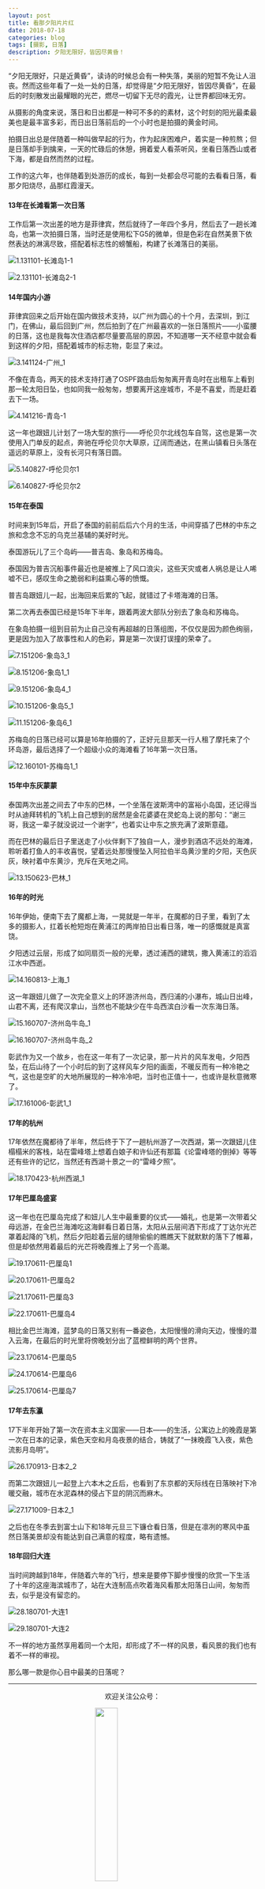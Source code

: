```yaml
---
layout: post
title: 看那夕阳片片红
date: 2018-07-18
categories: blog
tags: [摄影, 日落]
description: 夕阳无限好，皆因尽黄昏！
---
```


<style>
img{
  display:block;
  margin:0
  auto;
}
</style>

<meta name="referrer" content="never">

“夕阳无限好，只是近黄昏”，读诗的时候总会有一种失落，美丽的短暂不免让人沮丧。然而这些年看了一处一处的日落，却觉得是“夕阳无限好，皆因尽黄昏”，在最后的时刻散发出最耀眼的光芒，燃尽一切留下无尽的霞光，让世界都回味无穷。

从摄影的角度来说，落日和日出都是一种可不多的的素材，这个时刻的阳光最柔最美也是最丰富多彩，而日出日落前后的一个小时也是拍摄的黄金时间。

拍摄日出总是伴随着一种叫做早起的行为，作为起床困难户，着实是一种煎熬；但是日落却手到擒来，一天的忙碌后的休憩，拥着爱人看茶听风，坐看日落西山或者下海，都是自然而然的过程。

工作的这六年，也伴随着到处游历的成长，每到一处都会尽可能的去看看日落，看那夕阳烧尽，品那红霞漫天。

#### 13年在长滩看第一次日落
工作后第一次出差的地方是菲律宾，然后就待了一年四个多月，然后去了一趟长滩岛，也第一次拍摄日落，当时还是使用松下G5的微单，但是色彩在自然美景下依然表达的淋漓尽致，搭配着标志性的螃蟹船，构建了长滩落日的美丽。

![1.131101-长滩岛1-1][1]

![2.131101-长滩岛2-1][2]

#### 14年国内小游
菲律宾回来之后开始在国内做技术支持，以广州为圆心的十个月，去深圳，到江门，在佛山，最后回到广州，然后拍到了在广州最喜欢的一张日落照片——小蛮腰的日落，这也是我每次住酒店都尽量要高层的原因，不知道哪一天不经意中就会看到这样的夕阳，搭配着城市的标志物，彰显了来过。

![3.141124-广州_1][3]

不像在青岛，两天的技术支持打通了OSPF路由后匆匆离开青岛时在出租车上看到那一轮太阳日坠，也如同我一般匆匆，想要离开这座城市，不是不喜爱，而是赶着去下一场。

![4.141216-青岛-1][4]

这一年也跟妞儿计划了一场大型的旅行——呼伦贝尔北线包车自驾，这也是第一次使用入门单反的起点，奔驰在呼伦贝尔大草原，辽阔而通达，在黑山镇看日头落在遥远的草原上，没有长河只有落日圆。

![5.140827-呼伦贝尔1][5]

![6.140827-呼伦贝尔2][6]

#### 15年在泰国
时间来到15年后，开启了泰国的前前后后六个月的生活，中间穿插了巴林的中东之旅和念念不忘的乌克兰基辅的美好时光。

泰国游玩儿了三个岛屿——普吉岛、象岛和苏梅岛。

泰国因为普吉沉船事件最近也是被推上了风口浪尖，这些天灾或者人祸总是让人唏嘘不已，感叹生命之脆弱和利益熏心等的愤慨。

普吉岛跟妞儿一起，出海回来后累的飞起，就错过了卡塔海滩的日落。

第二次再去泰国已经是15年下半年，跟着两波大部队分别去了象岛和苏梅岛。

在象岛拍摄一组到目前为止自己没有再超越的日落组图，不仅仅是因为颜色绚丽，更是因为加入了故事性和人的色彩，算是第一次误打误撞的荣幸了。

![7.151206-象岛3_1][7]

![8.151206-象岛1_1][8]

![9.151206-象岛4_1][9]

![10.151206-象岛5_1][10]

![11.151206-象岛6_1][11]

苏梅岛的日落已经可以算是16年拍摄的了，正好元旦那天一行人租了摩托来了个环岛游，最后选择了一个超级小众的海滩看了16年第一次日落。

![12.160101-苏梅岛1_1][12]

#### 15年中东灰蒙蒙
泰国两次出差之间去了中东的巴林，一个坐落在波斯湾中的富裕小岛国，还记得当时从迪拜转机的飞机上自己想到的居然是金花婆婆在灵蛇岛上说的那句：“谢三哥，我这一辈子就没说过一个谢字”，也着实让中东之旅充满了波斯意蕴。

而在巴林的最后日子里送走了小伙伴剩下了独自一人，漫步到酒店不远处的海滩，聆听着打鱼人的丰收喜悦，望着远处那慢慢坠入阿拉伯半岛黄沙里的夕阳，天色灰灰，映衬着中东黄沙，充斥在天地之间。

![13.150623-巴林_1][13]

#### 16年的时光
16年伊始，便南下去了魔都上海，一晃就是一年半，在魔都的日子里，看到了太多的摄影人，扛着长枪短炮在黄浦江的两岸拍日出看日落，唯一的感慨就是真富饶。

夕阳透过云层，形成了如同扇页一般的光晕，透过浦西的建筑，撒入黄浦江的滔滔江水中西逝。

![14.160813-上海_1][14]

这一年跟妞儿做了一次完全意义上的环游济州岛，西归浦的小瀑布，城山日出峰，山君不离，还有爬汉拿山，当然也不能缺少在牛岛西滨白沙看一次东海日落。

![15.160707-济州岛牛岛_1][15]

![16.160707-济州岛牛岛_2][16]

彰武作为又一个故乡，也在这一年有了一次记录，那一片片的风车发电，夕阳西坠，在后山待了一个小时后的到了这样风车夕阳的画面，不暖反而有一种冷艳之气，这也是空旷的大地所展现的一种冷冷吧，当时也正值十一，也或许是秋意微寒了。

![17.161006-彰武1_1][17]

#### 17年的杭州
17年依然在魔都待了半年，然后终于下了一趟杭州游了一次西湖，第一次跟妞儿住榻榻米的客栈，站在雷峰塔上想着白娘子和许仙还有那篇《论雷峰塔的倒掉》等等还有些许的记忆，当然还有西湖十景之一的“雷峰夕照”。

![18.170423-杭州西湖_1][18]

#### 17年巴厘岛盛宴

这一年也在巴厘岛完成了和妞儿人生中最重要的仪式——婚礼，也是第一次带着父母远游，在金巴兰海滩吃这海鲜看日着日落，太阳从云层间洒下形成了丁达尔光芒罩着起降的飞机，然后夕阳趁着云层的缝隙偷偷的瞧瞧天下就默默的落下了帷幕，但是却依然用着最后的光芒将晚霞推上了另一个高潮。

![19.170611-巴厘岛1][19]

![20.170611-巴厘岛2][20]

![21.170611-巴厘岛3][21]

![22.170611-巴厘岛4][22]

相比金巴兰海滩，蓝梦岛的日落又别有一番姿色，太阳慢慢的滑向天边，慢慢的潜入云海，在最后的时光里将傍晚划分出了蓝橙鲜明的两个世界。

![23.170614-巴厘岛5][23]

![24.170614-巴厘岛6][24]

![25.170614-巴厘岛7][25]

#### 17年去东瀛

17下半年开始了第一次在资本主义国家——日本——的生活，公寓边上的晚霞是第一次在日本的记录，紫色天空和月岛夜景的结合，铸就了“一抹晚霞飞入夜，紫色流影月岛明”。

![26.170913-日本2_2][26]

而第二次跟妞儿一起登上六本木之丘后，也看到了东京都的天际线在日落映衬下冷暖交融，城市在水泥森林的侵占下显的阴沉而麻木。

![27.171009-日本2_1][27]

之后也在冬季去到富士山下和18年元旦三下镰仓看日落，但是在凛冽的寒风中虽然日落美景却没有能达到自己满意的程度，略有遗憾。

#### 18年回归大连

当时间跨越到18年，伴随着六年的飞行，想来是要停下脚步慢慢的欣赏一下生活了十年的这座海滨城市了，站在大连制高点吹着海风看那太阳落日山间，匆匆而去，似乎是没有留恋的。

![28.180701-大连1][28]

![29.180701-大连2][29]

不一样的地方虽然享用着同一个太阳，却形成了不一样的风景，看风景的我们也有着不一样的审视。

那么哪一款是你心目中最美的日落呢？

------------
<p align="center">欢迎关注公众号：</p>
<img src="https://mmbiz.qpic.cn/mmbiz_jpg/QqiaFS6NT0eD1g2UjYu4VfCGHmbhgVqOAnNnJQfN7ZhRVUCopYOsfpPtIEB95VNEqu8trAxJXzGDg01ka6z6wzQ/0?wx_fmt=jpeg" width="30%" />

<p align="center">感觉内容不错，读后有收获？欢迎小额赞助：</p>
<img src="https://mmbiz.qpic.cn/mmbiz_jpg/QqiaFS6NT0eAzA577Ce49rCLiby9EtT195GRiaqKCT6QCQ5Weia9OZD72MJz4ABlqAy1gbHepk5hHM464hCiarQRI7w/0?wx_fmt=jpeg" width="30%" />

  [1]: https://mmbiz.qpic.cn/mmbiz_jpg/QqiaFS6NT0eBdbA5pSqbeG9nyUicuY1OicnuFx6U3ZicPylvSST0mAUnNtpyHyn1PjPeicniagibBiaoic4taU8m8X1iaTicQ/0?wx_fmt=jpeg
  [2]: https://mmbiz.qpic.cn/mmbiz_jpg/QqiaFS6NT0eBdbA5pSqbeG9nyUicuY1OicnRs0Zqia61mZ2Pt8FOCRWZ06cB2ic2dyg93DmJqc8slt4reKCrJo4xh1g/0?wx_fmt=jpeg
  [3]: https://mmbiz.qpic.cn/mmbiz_jpg/QqiaFS6NT0eBdbA5pSqbeG9nyUicuY1OicnfuHdOVyfiawHGDO80icVrVtRj8jLf4U6RyiaQdSqOFkWTOwvyknIGZY0Q/0?wx_fmt=jpeg
  [4]: https://mmbiz.qpic.cn/mmbiz_jpg/QqiaFS6NT0eBdbA5pSqbeG9nyUicuY1Oicn2j4HqP1GjaVXIndibmaLTbNWqoCWVYsh8KfaG48j0c3lpic7NPmC3hkQ/0?wx_fmt=jpeg
  [5]: https://mmbiz.qpic.cn/mmbiz_jpg/QqiaFS6NT0eBdbA5pSqbeG9nyUicuY1OicnenKcb2RFRKia7XUfCT7fibIGoqK4CWWuIdaskochHia2lalbYJLujzSPQ/0?wx_fmt=jpeg
  [6]: https://mmbiz.qpic.cn/mmbiz_jpg/QqiaFS6NT0eBdbA5pSqbeG9nyUicuY1OicnS51PqYN3ibJibIlicvDXW5VJusmIIcd4ZyCGYIThT5EfmJkfBw1saAKtQ/0?wx_fmt=jpeg
  [7]: https://mmbiz.qpic.cn/mmbiz_jpg/QqiaFS6NT0eDxycibSTkA4PfAhtj9DMn6lZJIcQ5KOlqgvMJ6tZmZicodwXeK4HwGCou5WHm0UxiaC2FKC06rHbrJA/0?wx_fmt=jpeg
  [8]: https://mmbiz.qpic.cn/mmbiz_jpg/QqiaFS6NT0eDxycibSTkA4PfAhtj9DMn6lGSf5t9scfB5N3qyyExbLf9AGVGdkiaqFWbias6O83nOgLlcStYepqDLA/0?wx_fmt=jpeg
  [9]: https://mmbiz.qpic.cn/mmbiz_jpg/QqiaFS6NT0eDxycibSTkA4PfAhtj9DMn6lJYp8rabxDbbIXhC1MoCFqhuRuhBSRCzYWqFicVAWuCbSJNLo4THlUjA/0?wx_fmt=jpeg
  [10]: https://mmbiz.qpic.cn/mmbiz_jpg/QqiaFS6NT0eDxycibSTkA4PfAhtj9DMn6lYk32Sib4JPoKWLibWHesbF0V8AWxdeodiaA0P9gwqcl8ticrJX6v6QkibAA/0?wx_fmt=jpeg
  [11]: https://mmbiz.qpic.cn/mmbiz_jpg/QqiaFS6NT0eDxycibSTkA4PfAhtj9DMn6lDhJ9INUY3OOFDyl0t3u3XscAzib5uHXt40fT4VJWH5bSFFCXemof1DA/0?wx_fmt=jpeg
  [12]: https://mmbiz.qpic.cn/mmbiz_jpg/QqiaFS6NT0eDxycibSTkA4PfAhtj9DMn6lRgLxoQltxFyiaPIWC761kDYicOPz0Fa0PJqfjTfOl9pHVJCiaFlEKeIwg/0?wx_fmt=jpeg
  [13]: https://mmbiz.qpic.cn/mmbiz_jpg/QqiaFS6NT0eDxycibSTkA4PfAhtj9DMn6lqibKWCU6nUgWFnRgxfSJFNfB5gZWZIeuYroJQVChVmz7F6gWMnSqpDw/0?wx_fmt=jpeg
  [14]: https://mmbiz.qpic.cn/mmbiz_jpg/QqiaFS6NT0eDxycibSTkA4PfAhtj9DMn6lCZibOSONrCVr6rqibfj8aUHqJ1pgnpe9JiapO9r51MyV1icmB91WubyY7w/0?wx_fmt=jpeg
  [15]: https://mmbiz.qpic.cn/mmbiz_jpg/QqiaFS6NT0eDxycibSTkA4PfAhtj9DMn6licTgNribbxRoGv7zbrc0URqzicOCewGchlfOpwPqC6K0YRCyOLUNcEv9Q/0?wx_fmt=jpeg
  [16]: https://mmbiz.qpic.cn/mmbiz_jpg/QqiaFS6NT0eDxycibSTkA4PfAhtj9DMn6lrL7CPxfkFwxqNkCsbtjia9ibeWjewde20W5s9Rwx7XanVvibNTJ6EgCFA/0?wx_fmt=jpeg
  [17]: https://mmbiz.qpic.cn/mmbiz_jpg/QqiaFS6NT0eDxycibSTkA4PfAhtj9DMn6l3K0oicS6bIxsjKWhaeKNfYanOliavibYia1YTicYkROSvib2D8vEficrM7Wbg/0?wx_fmt=jpeg
  [18]: https://mmbiz.qpic.cn/mmbiz_jpg/QqiaFS6NT0eDxycibSTkA4PfAhtj9DMn6l6COfMmtT6ggpL6n7SK25Kjc8q8xnU7NV6KIeMs1dhdDSibbakX9137g/0?wx_fmt=jpeg
  [19]: https://mmbiz.qpic.cn/mmbiz_jpg/QqiaFS6NT0eDxycibSTkA4PfAhtj9DMn6l9yVL4ib3xZzed6JnVgsy4BJRSgkicrDibfnqh5A79ibHsCQHJxeL5MXLCA/0?wx_fmt=jpeg
  [20]: https://mmbiz.qpic.cn/mmbiz_jpg/QqiaFS6NT0eDxycibSTkA4PfAhtj9DMn6lgcJa7wgYUOzczwKTDibrbc6rTZ1IfggfX5Df1qIibVm14wKPsryqhc8A/0?wx_fmt=jpeg
  [21]: https://mmbiz.qpic.cn/mmbiz_jpg/QqiaFS6NT0eDxycibSTkA4PfAhtj9DMn6lBBT7OWo54LxE3GIP4uuywb3Xnvs2UemBovBwxKMOG1ibsUVzo5MJdTg/0?wx_fmt=jpeg
  [22]: https://mmbiz.qpic.cn/mmbiz_jpg/QqiaFS6NT0eDxycibSTkA4PfAhtj9DMn6lwC0X8a6kLPPcK6xzJNYKP16yydpsBE2SSDiaHBEhIyBBOqImKSDZbwQ/0?wx_fmt=jpeg
  [23]: https://mmbiz.qpic.cn/mmbiz_jpg/QqiaFS6NT0eDxycibSTkA4PfAhtj9DMn6lR0FxwYwFEicXKbQvsH3z8d4DWncW6O7ibJywsTJdZqqnjK2BwbtL902w/0?wx_fmt=jpeg
  [24]: https://mmbiz.qpic.cn/mmbiz_jpg/QqiaFS6NT0eDxycibSTkA4PfAhtj9DMn6l2jicExOWcibsJ5YerTcJ2sxqyRS71zay1t47wRkKH1BredicOibPUnBZcA/0?wx_fmt=jpeg
  [25]: https://mmbiz.qpic.cn/mmbiz_jpg/QqiaFS6NT0eDxycibSTkA4PfAhtj9DMn6lMQyQuiavuwX4Wzk7oAxo7Za50fSQo5TWuWkOVZ8tatLMyeHEgut3XicQ/0?wx_fmt=jpeg
  [26]: https://mmbiz.qpic.cn/mmbiz_jpg/QqiaFS6NT0eCgP8muwLFlfGRYFsnbjIgog1sbTIq0ZD2sm9QdCpnkp9Pd0ZUSJqeJU3Jzzglv4EV5CHibLyzGfWw/0?wx_fmt=jpeg
  [27]: https://mmbiz.qpic.cn/mmbiz_jpg/QqiaFS6NT0eCgP8muwLFlfGRYFsnbjIgoG1iakASiaV3DoqTSp9ibE3DPfrL13sm0DEqqLs1zbpCPZEUWcBN3mQUzA/0?wx_fmt=jpeg
  [28]: https://mmbiz.qpic.cn/mmbiz_jpg/QqiaFS6NT0eCgP8muwLFlfGRYFsnbjIgoSTToyja60qw00ibaj2zGiaOUMuJ3pZUl8NYsYxb8V2l37NmXrpejIIxQ/0?wx_fmt=jpeg
  [29]: https://mmbiz.qpic.cn/mmbiz_jpg/QqiaFS6NT0eCgP8muwLFlfGRYFsnbjIgoO9TzicruAH35wicp6X3SYQ0pqOWCNVCm1BAk6F4qjrRYgYibH07PwmFtw/0?wx_fmt=jpeg
